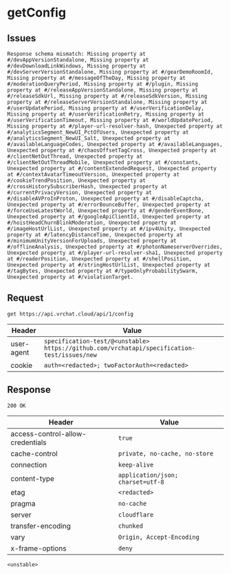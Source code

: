 # getConfig

## Issues
```
Response schema mismatch: Missing property at #/devAppVersionStandalone, Missing property at #/devDownloadLinkWindows, Missing property at #/devServerVersionStandalone, Missing property at #/gearDemoRoomId, Missing property at #/messageOfTheDay, Missing property at #/moderationQueryPeriod, Missing property at #/plugin, Missing property at #/releaseAppVersionStandalone, Missing property at #/releaseSdkUrl, Missing property at #/releaseSdkVersion, Missing property at #/releaseServerVersionStandalone, Missing property at #/userUpdatePeriod, Missing property at #/userVerificationDelay, Missing property at #/userVerificationRetry, Missing property at #/userVerificationTimeout, Missing property at #/worldUpdatePeriod, Missing property at #/player-url-resolver-hash, Unexpected property at #/analyticsSegment_NewUI_PctOfUsers, Unexpected property at #/analyticsSegment_NewUI_Salt, Unexpected property at #/availableLanguageCodes, Unexpected property at #/availableLanguages, Unexpected property at #/chaosOffsetTagCross, Unexpected property at #/clientNetOutThread, Unexpected property at #/clientNetOutThreadMobile, Unexpected property at #/constants, Unexpected property at #/contentExtendedRequest, Unexpected property at #/contextAvatarTimeoutVersion, Unexpected property at #/cookieTrendPosition, Unexpected property at #/crossHistorySubscriberHash, Unexpected property at #/currentPrivacyVersion, Unexpected property at #/disableAVProInProton, Unexpected property at #/disableCaptcha, Unexpected property at #/errorBounceBuffer, Unexpected property at #/forceUseLatestWorld, Unexpected property at #/genderEventBone, Unexpected property at #/googleApiClientId, Unexpected property at #/hoistHeadChurnBlinkModeration, Unexpected property at #/imageHostUrlList, Unexpected property at #/ipv4Unity, Unexpected property at #/latencyDistanceTime, Unexpected property at #/minimumUnityVersionForUploads, Unexpected property at #/offlineAnalysis, Unexpected property at #/photonNameserverOverrides, Unexpected property at #/player-url-resolver-sha1, Unexpected property at #/readerPosition, Unexpected property at #/shellPosition, Unexpected property at #/stringHostUrlList, Unexpected property at #/tagBytes, Unexpected property at #/typeOnlyProbabilitySwarm, Unexpected property at #/violationTarget.
```

## Request
`get https://api.vrchat.cloud/api/1/config`

| Header | Value |
| ------ | ----- |
| user-agent | `specification-test/@<unstable> https://github.com/vrchatapi/specification-test/issues/new` |
| cookie | `auth=<redacted>; twoFactorAuth=<redacted>` |


## Response
`200 OK`

| Header | Value |
| ------ | ----- |
| access-control-allow-credentials | `true` |
| cache-control | `private, no-cache, no-store` |
| connection | `keep-alive` |
| content-type | `application/json; charset=utf-8` |
| etag | `<redacted>` |
| pragma | `no-cache` |
| server | `cloudflare` |
| transfer-encoding | `chunked` |
| vary | `Origin, Accept-Encoding` |
| x-frame-options | `deny` |

```jsonc
<unstable>
```
